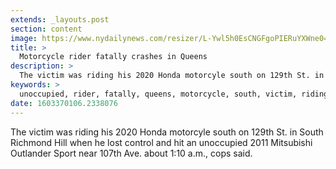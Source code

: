 ```yaml
--- 
extends: _layouts.post 
section: content 
image: https://www.nydailynews.com/resizer/L-Ywl5h0EsCNGFgoPIERuYXWne0=/1200x0/top/cloudfront-us-east-1.images.arcpublishing.com/tronc/RTIW3QKXHBCZDHKNE22HRDWS4I.jpg 
title: > 
  Motorcycle rider fatally crashes in Queens 
description: > 
  The victim was riding his 2020 Honda motorcyle south on 129th St. in South Richmond Hill when he lost control and hit an unoccupied 2011 Mitsubishi Outlander Sport near 107th Ave. about 1:10 a.m., cops said. 
keywords: > 
  unoccupied, rider, fatally, queens, motorcycle, south, victim, riding, crashes, sport, richmond, outlander, near, motorcyle, st 
date: 1603370106.2338076 
--- 
```

<div><p class=""> The victim was riding his 2020 Honda motorcyle south on 129th St. in South Richmond Hill when he lost control and hit an unoccupied 2011 Mitsubishi Outlander Sport near 107th Ave. about 1:10 a.m., cops said. </p> </div>